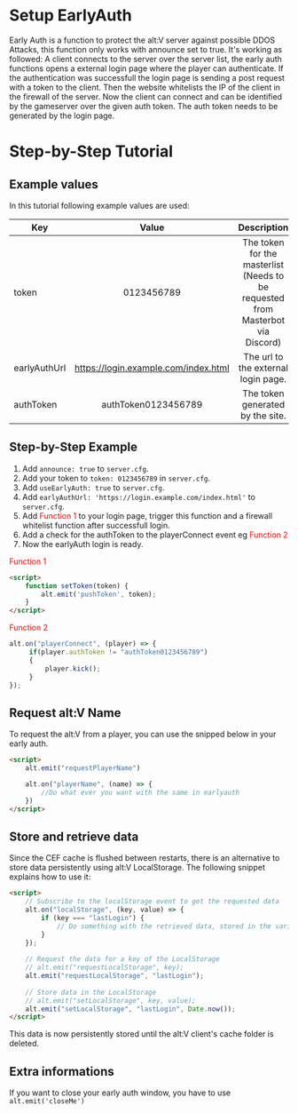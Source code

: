 # Setup EarlyAuth

Early Auth is a function to protect the alt:V server against possible DDOS Attacks, this function only works with announce set to true.
It's working as followed: A client connects to the server over the server list, the early auth functions opens a external login page where the player can authenticate. If the authentication was successfull the login page is sending a post request with a token to the client. Then the website whitelists the IP of the client in the firewall of the server. Now the client can connect and can be identified by the gameserver over the given auth token. The auth token needs to be generated by the login page.

# Step-by-Step Tutorial

## Example values

In this tutorial following example values are used:

| Key   |             Value             |             Description             |
| ------ | :-------------------------------: | :-------------------------------: |
|   token           |   0123456789                                  |   The token for the masterlist (Needs to be requested from Masterbot via Discord)          |
|   earlyAuthUrl    |   https://login.example.com/index.html    |   The url to the external login page. |
|   authToken       |   authToken0123456789                         |   The token generated by the site.    |

## Step-by-Step Example

1. Add `announce: true` to `server.cfg`.
2. Add your token to `token: 0123456789` in `server.cfg`.
3. Add `useEarlyAuth: true` to `server.cfg`.
4. Add `earlyAuthUrl: 'https://login.example.com/index.html'` to `server.cfg`.
5. Add <span style="color:red">Function 1</span> to your login page, trigger this function and a firewall whitelist function after successfull login.
6. Add a check for the authToken to the playerConnect event eg <span style="color:red">Function 2</span>
7. Now the earlyAuth login is ready.

<span style="color:red">Function 1</span>

```html
<script>
    function setToken(token) {
        alt.emit('pushToken', token);
    }
</script>
```

<span style="color:red">Function 2</span>

```js
alt.on("playerConnect", (player) => {
     if(player.authToken != "authToken0123456789")
     {
         player.kick();
     }
});
```

## Request alt:V Name
To request the alt:V from a player, you can use the snipped below in your early auth.

```html
<script>
    alt.emit("requestPlayerName")

    alt.on("playerName", (name) => {
        //Do what ever you want with the same in earlyauth
    })
</script>
```

## Store and retrieve data
Since the CEF cache is flushed between restarts, there is an alternative to store data persistently using alt:V LocalStorage.
The following snippet explains how to use it:
```html
<script>
    // Subscribe to the localStorage event to get the requested data
    alt.on("localStorage", (key, value) => {
        if (key === "lastLogin") {
            // Do something with the retrieved data, stored in the variable "value"
        }
    });
    
    // Request the data for a key of the LocalStorage
    // alt.emit("requestLocalStorage", key);
    alt.emit("requestLocalStorage", "lastLogin");
    
    // Store data in the LocalStorage
    // alt.emit("setLocalStorage", key, value);
    alt.emit("setLocalStorage", "lastLogin", Date.now());
</script>
```
This data is now persistently stored until the alt:V client's cache folder is deleted.

## Extra informations
If you want to close your early auth window, you have to use `alt.emit('closeMe')`